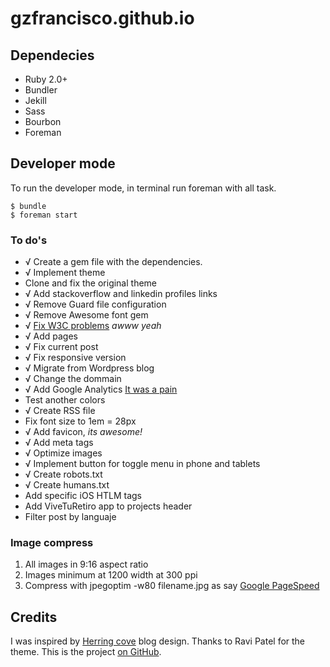 gzfrancisco.github.io
=====================

## Dependecies

* Ruby 2.0+
* Bundler
* Jekill
* Sass
* Bourbon
* Foreman

## Developer mode

To run the developer mode, in terminal run foreman with all task.

    $ bundle
    $ foreman start

### To do's

* √ Create a gem file with the dependencies.
* √ Implement theme
* Clone and fix the original theme
* √ Add stackoverflow and linkedin profiles links
* √ Remove Guard file configuration
* √ Remove Awesome font gem
* √ [Fix W3C problems](http://validator.w3.org/check?uri=http%3A%2F%2Fgzfrancisco.github.io&charset=%28detect+automatically%29&doctype=Inline&group=0) *awww yeah*
* √ Add pages
* √ Fix current post
* √ Fix responsive version
* √ Migrate from Wordpress blog
* √ Change the dommain
* √ Add Google Analytics [It was a pain](https://productforums.google.com/forum/#!topic/analytics/WlMQzed6wC8)
* Test another colors
* √ Create RSS file
* Fix font size to 1em = 28px
* √ Add favicon, *its awesome!*
* √ Add meta tags
* √ Optimize images
* √ Implement button for toggle menu in phone and tablets
* √ Create robots.txt
* √ Create humans.txt
* Add specific iOS HTLM tags
* Add ViveTuRetiro app to projects header
* Filter post by languaje


### Image compress

1. All images in 9:16 aspect ratio
2. Images minimum at 1200 width at 300 ppi
3. Compress with jpegoptim -w80 filename.jpg as say [Google PageSpeed](https://developers.google.com/speed/docs/best-practices/payload#CompressImages)


## Credits

I was inspired by [Herring cove](http://arnp.github.io/herring-cove/) blog design. Thanks to Ravi Patel for the theme. This is the project [on GitHub](https://github.com/arnp/herring-cove).
